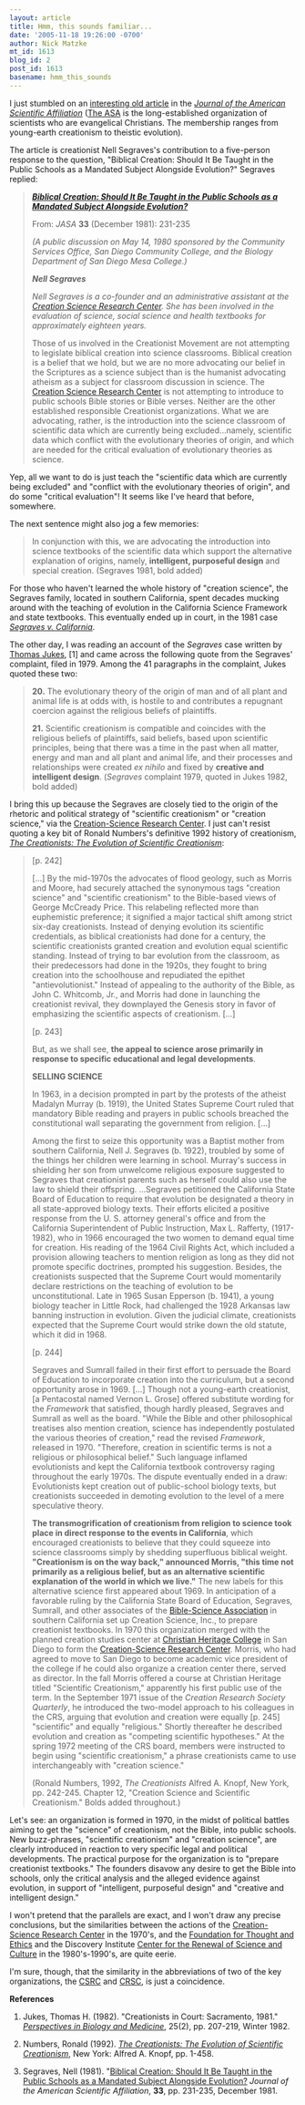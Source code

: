 ```yaml
---
layout: article
title: Hmm, this sounds familiar...
date: '2005-11-18 19:26:00 -0700'
author: Nick Matzke
mt_id: 1613
blog_id: 2
post_id: 1613
basename: hmm_this_sounds
---
```

<img src="http://www.parentcompany.com/csrc/csrcbttn.gif" alt="" style="float:left;" />I just stumbled on an [interesting old article](http://www.asa3.org/ASA/PSCF/1981/JASA12-81Seagraves.html#Neil%20Seagraves) in the [_Journal of the American Scientific Affiliation_](http://www.asa3.org/ASA/PSCF.html) ([The ASA](http://www.asa3.org/) is the long-established organization of scientists who are evangelical Christians.  The membership ranges from young-earth creationism to theistic evolution).

The article is creationist Nell Segraves's contribution to a five-person response to the question, "Biblical Creation: Should It Be Taught in the Public Schools as a Mandated Subject Alongside Evolution?"  Segraves replied:

> **_[Biblical Creation: Should It Be Taught in the Public Schools as a Mandated Subject Alongside Evolution?](http://www.asa3.org/ASA/PSCF/1981/JASA12-81Seagraves.html#Neil%20Seagraves)_** 
> 
> From: _JASA_ **33** (December 1981): 231-235
> 
> _(A public discussion on May 14, 1980 sponsored by the Community Services Office, San Diego Community College, and the Biology Department of San Diego Mesa College.)_
> 
> **_Nell Segraves_**
> 
> _Nell Segraves is a co-founder and an administrative assistant at the [Creation Science Research Center](http://www.parentcompany.com/csrc/). She has been involved in the evaluation of science, social science and health textbooks for approximately eighteen years._
> 
> Those of us involved in the Creationist Movement are not attempting to legislate biblical creation into science classrooms. Biblical creation is a belief that we hold, but we are no more advocating our belief in the Scriptures as a science subject than is the humanist advocating atheism as a subject for classroom discussion in science. The [Creation Science Research Center](http://www.parentcompany.com/csrc/) is not attempting to introduce to public schools Bible stories or Bible verses. Neither are the other established responsible Creationist organizations. What we are advocating, rather, is the introduction into the science classroom of scientific data which are currently being excluded...namely, scientific data which conflict with the evolutionary theories of origin, and which are needed for the critical evaluation of evolutionary theories as science.

Yep, all we want to do is just teach the "scientific data which are currently being excluded" and "conflict with the evolutionary theories of origin", and do some "critical evaluation"!  It seems like I've heard that before, somewhere.

The next sentence might also jog a few memories:

> In conjunction with this, we are advocating the introduction into science textbooks of the scientific data which support the alternative explanation of origins, namely, **intelligent, purposeful design** and special creation. (Segraves 1981, bold added)

For those who haven't learned the whole history of "creation science", the Segraves family, located in southern California, spent decades mucking around with the teaching of evolution in the California Science Framework and state textbooks.  This eventually ended up in court, in the 1981 case _[Segraves v. California](http://www.ncseweb.org/resources/articles/3675_eight_significant_court_decisi_2_15_2001.asp)_.

The other day, I was reading an account of the _Segraves_ case written by [Thomas Jukes](http://www.issol.org/archive/newsF00.html#Memoriam), \[1\] and came across the following quote from the Segraves' complaint, filed in 1979.  Among the 41 paragraphs in the complaint, Jukes quoted these two:

> **20.** The evolutionary theory of the origin of man and of all plant and animal life is at odds with, is hostile to and contributes a repugnant coercion against the religious beliefs of plaintiffs. 
> 
> **21.** Scientific creationism is compatible and coincides with the religious beliefs of plaintiffs, said beliefs, based upon scientific principles, being that there was a time in the past when all matter, energy and man and all plant and animal life, and their processes and relationships were created _ex nihilo_ and fixed by **creative and intelligent design**. (_Segraves_ complaint 1979, quoted in Jukes 1982, bold added)

I bring this up because the Segraves are closely tied to the origin of the rhetoric and political strategy of "scientific creationism" or "creation science," via the [Creation-Science Research Center](http://www.parentcompany.com/csrc/).  I just can't resist quoting a key bit of Ronald Numbers's definitive 1992 history of creationism, _[The Creationists: The Evolution of Scientific Creationism](http://www.amazon.com/exec/obidos/asin/0520083938/nationalcenter02/002-9119745-6094654)_:

> \[p. 242\]
> 
> \[...\] By the mid-1970s the advocates of flood geology, such as Morris and Moore, had securely attached the synonymous tags "creation science" and "scientific creationism" to the Bible-based views of George McCready Price. This relabeling reflected more than euphemistic preference; it signified a major tactical shift among strict six-day creationists. Instead of denying evolution its scientific credentials, as biblical creationists had done for a century, the scientific creationists granted creation and evolution equal scientific standing. Instead of trying to bar evolution from the classroom, as their predecessors had done in the 1920s, they fought to bring creation into the schoolhouse and repudiated the epithet "antievolutionist." Instead of appealing to the authority of the Bible, as John C. Whitcomb, Jr., and Morris had done in launching the creationist revival, they downplayed the Genesis story in favor of emphasizing the scientific aspects of creationism. \[...\]
> 
> \[p. 243\]
> 
> But, as we shall see, **the appeal to science arose primarily in response to specific educational and legal developments**.
> 
> **SELLING SCIENCE**
> 
> In 1963, in a decision prompted in part by the protests of the atheist Madalyn Murray (b. 1919), the United States Supreme Court ruled that mandatory Bible reading and prayers in public schools breached the constitutional wall separating the government from religion. \[...\]
> 
> Among the first to seize this opportunity was a Baptist mother from southern California, Nell J. Segraves (b. 1922), troubled by some of the things her children were learning in school. Murray's success in shielding her son from unwelcome religious exposure suggested to Segraves that creationist parents such as herself could also use the law to shield their offspring. ...Segraves petitioned the California State Board of Education to require that evolution be designated a theory in all state-approved biology texts. Their efforts elicited a positive response from the U. S. attorney general's office and from the California Superintendent of Public Instruction, Max L. Rafferty, (1917-1982), who in 1966 encouraged the two women to demand equal time for creation. His reading of the 1964 Civil Rights Act, which included a provision allowing teachers to mention religion as long as they did not promote specific doctrines, prompted his suggestion. Besides, the creationists suspected that the Supreme Court would momentarily declare restrictions on the teaching of evolution to be unconstitutional. Late in 1965 Susan Epperson (b. 1941), a young biology teacher in Little Rock, had challenged the 1928 Arkansas law banning instruction in evolution. Given the judicial climate, creationists expected that the Supreme Court would strike down the old statute, which it did in 1968.
> 
> \[p. 244\]
> 
> Segraves and Sumrall failed in their first effort to persuade the Board of Education to incorporate creation into the curriculum, but a second opportunity arose in 1969. \[...\] Though not a young-earth creationist, \[a Pentacostal named Vernon L. Grose\] offered substitute wording for the _Framework_ that satisfied, though hardly pleased, Segraves and Sumrall as well as the board. "While the Bible and other philosophical treatises also mention creation, science has independently postulated the various theories of creation," read the revised _Framework_, released in 1970. "Therefore, creation in scientific terms is not a religious or philosophical belief." Such language inflamed evolutionists and kept the California textbook controversy raging throughout the early 1970s. The dispute eventually ended in a draw: Evolutionists kept creation out of public-school biology texts, but creationists succeeded in demoting evolution to the level of a mere speculative theory. 
> 
> **The transmogrification of creationism from religion to science took place in direct response to the events in California**, which encouraged creationists to believe that they could squeeze into science classrooms simply by shedding superfluous biblical weight. **"Creationism is on the way back," announced Morris, "this time not primarily as a religious belief, but as an alternative scientific explanation of the world in which we live."** The new labels for this alternative science first appeared about 1969. In anticipation of a favorable ruling by the California State Board of Education, Segraves, Sumrall, and other associates of the [Bible-Science Association](http://www.google.com/search?sourceid=mozclient&amp;ie=utf-8&amp;oe=utf-8&amp;q=Bible-Science+Association) in southern California set up Creation Science, Inc., to prepare creationist textbooks. In 1970 this organization merged with the planned creation studies center at [Christian Heritage College](http://www.sdcc.edu/) in San Diego to form the [Creation-Science Research Center](http://www.parentcompany.com/csrc/). Morris, who had agreed to move to San Diego to become academic vice president of the college if he could also organize a creation center there, served as director. In the fall Morris offered a course at Christian Heritage titled "Scientific Creationism," apparently his first public use of the term. In the September 1971 issue of the _Creation Research Society Quarterly_, he introduced the two-model approach to his colleagues in the CRS, arguing that evolution and creation were equally \[p. 245\] "scientific" and equally "religious." Shortly thereafter he described evolution and creation as "competing scientific hypotheses." At the spring 1972 meeting of the CRS board, members were instructed to begin using "scientific creationism," a phrase creationists came to use interchangeably with "creation science."
> 
> (Ronald Numbers, 1992, _The Creationists_  Alfred A. Knopf, New York, pp. 242-245.  Chapter 12, "Creation Science and Scientific Creationism." Bolds added throughout.)

Let's see: an organization is formed in 1970, in the midst of political battles aiming to get the "science" of creationism, not the Bible, into public schools.  New buzz-phrases, "scientific creationism" and "creation science", are clearly introduced in reaction to very specific legal and political developments.  The practical purpose for the organization is to "prepare creationist textbooks."  The founders disavow any desire to get the Bible into schools, only the critical analysis and the alleged evidence against evolution, in support of "intelligent, purposeful design" and "creative and intelligent design."

I won't pretend that the parallels are exact, and I won't draw any precise conclusions, but the similarities between the actions of the [Creation-Science Research Center](http://www.parentcompany.com/csrc/) in the 1970's, and the [Foundation for Thought and Ethics](http://www.fteonline.com/) and the Discovery Institute [Center for the Renewal of Science and Culture](http://www.ncseweb.org/resources/articles/8325_evolving_banners_at_the_discov_8_29_2002.asp) in the 1980's-1990's, are quite eerie.  

I'm sure, though, that the similarity in the abbreviations of two of the key organizations, the [CSRC](http://www.parentcompany.com/csrc/) and [CRSC](http://www.ncseweb.org/resources/articles/8325_evolving_banners_at_the_discov_8_29_2002.asp), is just a coincidence.

**References**

1. Jukes, Thomas H. (1982).  "Creationists in Court: Sacramento, 1981."  _[Perspectives in Biology and Medicine](http://muse.jhu.edu/journals/pbm/)_, 25(2), pp. 207-219, Winter 1982.

2. Numbers, Ronald (1992). _[The Creationists: The Evolution of Scientific Creationism](http://www.amazon.com/exec/obidos/asin/0520083938/nationalcenter02/002-9119745-6094654)_, New York: Alfred A. Knopf, pp. 1-458.

3. Segraves, Nell (1981). "[Biblical Creation: Should It Be Taught in the Public Schools as a Mandated Subject Alongside Evolution?](http://www.asa3.org/ASA/PSCF/1981/JASA12-81Seagraves.html#Neil%20Seagraves) _Journal of the American Scientific Affiliation_, **33**, pp. 231-235, December 1981.
